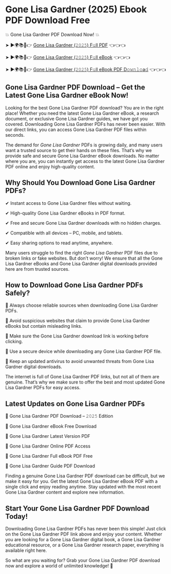 # Gone Lisa Gardner (2025) Ebook PDF Download Free

💥 Gone Lisa Gardner PDF Download Now! 💥

➤ ►🌍📚📱👉 [Gone Lisa Gardner (𝟸𝟶𝟸𝟻) F𝚞ll PDF](https://getpdf.xyz/gone-lisa-gardner) 👈👈👈


➤ ►🌍📚📱👉 [Gone Lisa Gardner (𝟸𝟶𝟸𝟻) F𝚞ll eBook](https://getpdf.xyz/gone-lisa-gardner) 👈👈👈


➤ ►🌍📚📱👉 [Gone Lisa Gardner (𝟸𝟶𝟸𝟻) F𝚞ll eBook PDF D𝚘𝚠𝚗𝚕𝚘a𝚍](https://getpdf.xyz/gone-lisa-gardner) 👈👈👈


## Gone Lisa Gardner PDF Download – Get the Latest Gone Lisa Gardner eBook Now!

Looking for the best Gone Lisa Gardner PDF download? You are in the right place! Whether you need the latest Gone Lisa Gardner eBook, a research document, or exclusive Gone Lisa Gardner guides, we have got you covered. Downloading Gone Lisa Gardner PDFs has never been easier. With our direct links, you can access Gone Lisa Gardner PDF files within seconds.

The demand for *Gone Lisa Gardner* PDFs is growing daily, and many users want a trusted source to get their hands on these files. That’s why we provide safe and secure Gone Lisa Gardner eBook downloads. No matter where you are, you can instantly get access to the latest Gone Lisa Gardner PDF online and enjoy high-quality content.

## Why Should You Download Gone Lisa Gardner PDFs?

✔ Instant access to Gone Lisa Gardner files without waiting.

✔ High-quality Gone Lisa Gardner eBooks in PDF format.

✔ Free and secure Gone Lisa Gardner downloads with no hidden charges.

✔ Compatible with all devices – PC, mobile, and tablets.

✔ Easy sharing options to read anytime, anywhere.

Many users struggle to find the right *Gone Lisa Gardner* PDF files due to broken links or fake websites. But don’t worry! We ensure that all the Gone Lisa Gardner eBooks and Gone Lisa Gardner digital downloads provided here are from trusted sources.

## How to Download Gone Lisa Gardner PDFs Safely?

📌 Always choose reliable sources when downloading Gone Lisa Gardner PDFs.

📌 Avoid suspicious websites that claim to provide Gone Lisa Gardner eBooks but contain misleading links.

📌 Make sure the Gone Lisa Gardner download link is working before clicking.

📌 Use a secure device while downloading any Gone Lisa Gardner PDF file.

📌 Keep an updated antivirus to avoid unwanted threats from Gone Lisa Gardner digital downloads.

The internet is full of Gone Lisa Gardner PDF links, but not all of them are genuine. That’s why we make sure to offer the best and most updated Gone Lisa Gardner PDFs for easy access.

## Latest Updates on Gone Lisa Gardner PDFs

🔹 Gone Lisa Gardner PDF Download – 𝟸𝟶𝟸𝟻 Edition

🔹 Gone Lisa Gardner eBook Free Download

🔹 Gone Lisa Gardner Latest Version PDF

🔹 Gone Lisa Gardner Online PDF Access

🔹 Gone Lisa Gardner Full eBook PDF Free

🔹 Gone Lisa Gardner Guide PDF Download

Finding a genuine Gone Lisa Gardner PDF download can be difficult, but we make it easy for you. Get the latest Gone Lisa Gardner eBook PDF with a single click and enjoy reading anytime. Stay updated with the most recent Gone Lisa Gardner content and explore new information.

## Start Your Gone Lisa Gardner PDF Download Today!

Downloading Gone Lisa Gardner PDFs has never been this simple! Just click on the Gone Lisa Gardner PDF link above and enjoy your content. Whether you are looking for a Gone Lisa Gardner digital book, a Gone Lisa Gardner educational resource, or a Gone Lisa Gardner research paper, everything is available right here.

So what are you waiting for? Grab your Gone Lisa Gardner PDF download now and explore a world of unlimited knowledge! 🚀